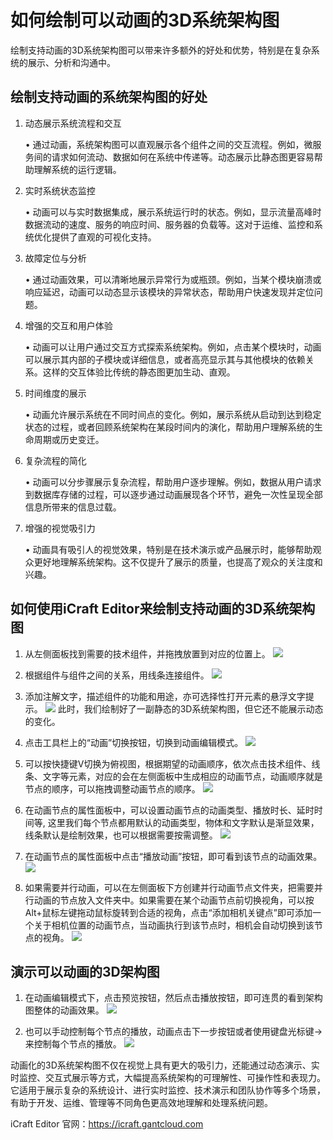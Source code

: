 <!--
 * @Descripttion: 
 * @MainAuthor: 
-->

# 如何绘制可以动画的3D系统架构图

绘制支持动画的3D系统架构图可以带来许多额外的好处和优势，特别是在复杂系统的展示、分析和沟通中。

## 绘制支持动画的系统架构图的好处

1. 动态展示系统流程和交互

	•	通过动画，系统架构图可以直观展示各个组件之间的交互流程。例如，微服务间的请求如何流动、数据如何在系统中传递等。动态展示比静态图更容易帮助理解系统的运行逻辑。

2. 实时系统状态监控

	•	动画可以与实时数据集成，展示系统运行时的状态。例如，显示流量高峰时数据流动的速度、服务的响应时间、服务器的负载等。这对于运维、监控和系统优化提供了直观的可视化支持。

3. 故障定位与分析

	•	通过动画效果，可以清晰地展示异常行为或瓶颈。例如，当某个模块崩溃或响应延迟，动画可以动态显示该模块的异常状态，帮助用户快速发现并定位问题。

4. 增强的交互和用户体验

	•	动画可以让用户通过交互方式探索系统架构。例如，点击某个模块时，动画可以展示其内部的子模块或详细信息，或者高亮显示其与其他模块的依赖关系。这样的交互体验比传统的静态图更加生动、直观。

5. 时间维度的展示

	•	动画允许展示系统在不同时间点的变化。例如，展示系统从启动到达到稳定状态的过程，或者回顾系统架构在某段时间内的演化，帮助用户理解系统的生命周期或历史变迁。

6. 复杂流程的简化

	•	动画可以分步骤展示复杂流程，帮助用户逐步理解。例如，数据从用户请求到数据库存储的过程，可以逐步通过动画展现各个环节，避免一次性呈现全部信息所带来的信息过载。

7. 增强的视觉吸引力

	•	动画具有吸引人的视觉效果，特别是在技术演示或产品展示时，能够帮助观众更好地理解系统架构。这不仅提升了展示的质量，也提高了观众的关注度和兴趣。


## 如何使用iCraft Editor来绘制支持动画的3D系统架构图

1. 从左侧面板找到需要的技术组件，并拖拽放置到对应的位置上。
![](../public/blog/animation/1.jpg)
2. 根据组件与组件之间的关系，用线条连接组件。
![](../public/blog/animation/2.jpg)
3. 添加注解文字，描述组件的功能和用途，亦可选择性打开元素的悬浮文字提示。
![](../public/blog/animation/3.jpg)
此时，我们绘制好了一副静态的3D系统架构图，但它还不能展示动态的变化。

4. 点击工具栏上的“动画”切换按钮，切换到动画编辑模式。
![](../public/blog/animation/4.jpg)
5. 可以按快捷键V切换为俯视图，根据期望的动画顺序，依次点击技术组件、线条、文字等元素，对应的会在左侧面板中生成相应的动画节点，动画顺序就是节点的顺序，可以拖拽调整动画节点的顺序。
![](../public/blog/animation/5.jpg)
6. 在动画节点的属性面板中，可以设置动画节点的动画类型、播放时长、延时时间等, 这里我们每个节点都用默认的动画类型，物体和文字默认是渐显效果，线条默认是绘制效果，也可以根据需要按需调整。
![](../public/blog/animation/6.jpg)
7. 在动画节点的属性面板中点击“播放动画”按钮，即可看到该节点的动画效果。
![](../public/blog/animation/7.jpg)
  
8.  如果需要并行动画，可以在左侧面板下方创建并行动画节点文件夹，把需要并行动画的节点放入文件夹中。如果需要在某个动画节点前切换视角，可以按Alt+鼠标左键拖动鼠标旋转到合适的视角，点击“添加相机关键点”即可添加一个关于相机位置的动画节点，当动画执行到该节点时，相机会自动切换到该节点的视角。
![](../public/blog/animation/8.jpg)

## 演示可以动画的3D架构图
1. 在动画编辑模式下，点击预览按钮，然后点击播放按钮，即可连贯的看到架构图整体的动画效果。
![](../public/blog/animation/21.gif)

2. 也可以手动控制每个节点的播放，动画点击下一步按钮或者使用键盘光标键→来控制每个节点的播放。
![](../public/blog/animation/22.jpg)

动画化的3D系统架构图不仅在视觉上具有更大的吸引力，还能通过动态演示、实时监控、交互式展示等方式，大幅提高系统架构的可理解性、可操作性和表现力。它适用于展示复杂的系统设计、进行实时监控、技术演示和团队协作等多个场景，有助于开发、运维、管理等不同角色更高效地理解和处理系统问题。

iCraft Editor 官网：https://icraft.gantcloud.com